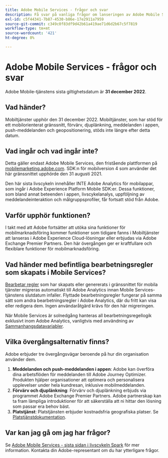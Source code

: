 ```yaml
---
title: Adobe Mobile Services - frågor och svar
description: Få svar på vanliga frågor om lanseringen av Adobe Mobile Services.
exl-id: c5f44341-7b87-4530-b86e-17e2911a7959
source-git-commit: c349c0f83df9d42b61a419ae71d6d2b67c5f7819
workflow-type: tm+mt
source-wordcount: '421'
ht-degree: 0%

---
```


# Adobe Mobile Services - frågor och svar

Adobe Mobile-tjänstens sista giltighetsdatum är **31 december 2022**.

## Vad händer?

Mobiltjänster upphör den 31 december 2022. Mobiltjänster, som har stöd för ett mobilorienterat gränssnitt, förvärv, djuplänkning, meddelanden i appen, push-meddelanden och geopositionering, stöds inte längre efter detta datum.

## Vad ingår och vad ingår inte?

Detta gäller endast Adobe Mobile Services, den fristående plattformen på [mobilemarketing.adobe.com](https://mobilemarketing.adobe.com). SDK:n för mobilversion 4 som använder det här gränssnittet upphörde den 31 augusti 2021.

Den här sista livscykeln innehåller INTE Adobe Analytics för mobilappar, som ingår i Adobe Experience Platform Mobile SDK:er. Dessa funktioner, som bland annat beteenden i appen, livscykelanalys, uppföljning av meddelandeinteraktion och målgruppsprofiler, får fortsatt stöd från Adobe.

## Varför upphör funktionen?

I takt med att Adobe fortsätter att utöka sina funktioner för mobilmarknadsföring kommer funktioner som tidigare fanns i Mobiltjänster att lanseras i Adobe Experience Cloud-lösningar eller erbjudas via Adobe Exchange Premier Partners. Den här övergången ger er kraftfullare och flexiblare funktioner för mobilmarknadsföring.

## Vad händer med befintliga bearbetningsregler som skapats i Mobile Services?

[Bearbetar regler](https://experienceleague.adobe.com/docs/analytics/admin/admin-tools/processing-rules/processing-rules.html) som har skapats eller genererats i gränssnittet för mobila tjänster migreras automatiskt till Adobe Analytics innan Mobile Services-tjänstens slutdatum infaller. Flyttade bearbetningsregler fungerar på samma sätt som andra bearbetningsregler i Adobe Analytics, där du fritt kan visa eller redigera dem. Ingen användaråtgärd krävs för den här migreringen.

När Mobile Services är solnedgång hanteras all bearbetningsregellogik exklusivt inom Adobe Analytics, vanligtvis med användning av [Sammanhangsdatavariabler](https://experienceleague.adobe.com/docs/analytics/implementation/vars/page-vars/contextdata.html).

## Vilka övergångsalternativ finns?

Adobe erbjuder tre övergångsvägar beroende på hur din organisation använder dem.

1. **Meddelanden och push-meddelanden i appen**: Adobe kan överföra dina arbetsflöden för meddelanden till Adobe Journey Optimizer. Produkten hjälper organisationer att optimera och personalisera upplevelser under hela kundresan, inklusive mobilmeddelanden.
1. **Förvärv och djuplänkning**: Förvärv och djuplänkning erbjuds via programmet Adobe Exchange Premier Partners. Adobe partnerskap kan ta fram lämpliga introduktioner för att säkerställa att ni hittar den lösning som passar era behov bäst.
1. **Platstjänst**: Platstjänsten erbjuder kostnadsfria geografiska platser. Se [Platstjänstdokumentation](https://experienceleague.adobe.com/docs/places/using/home.html).

## Var kan jag gå om jag har frågor?

Se [Adobe Mobile Services - sista sidan i livscykeln Spark](https://spark.adobe.com/page/C6D30y09zaRpD/) för mer information. Kontakta din Adobe-representant om du har ytterligare frågor.

